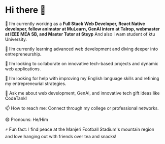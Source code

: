 <h1>Hi there 👋</h1>
🔭 I’m currently working as a <B>Full Stack Web Developer, React Native developer, fellow animator at MuLearn, GenAI intern at Talrop, webmaster at IEEE MEA SB, and Master Tutor at Steyp</B> And also i wam student of ktu University.

🌱 I’m currently learning advanced web development and diving deeper into entrepreneurship.

👯 I’m looking to collaborate on innovative tech-based projects and dynamic web applications.

🤔 I’m looking for help with improving my English language skills and refining my entrepreneurial strategies.

💬 Ask me about web development, GenAI, and innovative tech gift ideas like CodeTank!

📫 How to reach me: Connect through my college or professional networks.

😄 Pronouns: He/Him

⚡ Fun fact: I find peace at the Manjeri Football Stadium's mountain region and love hanging out with friends over tea and snacks!

